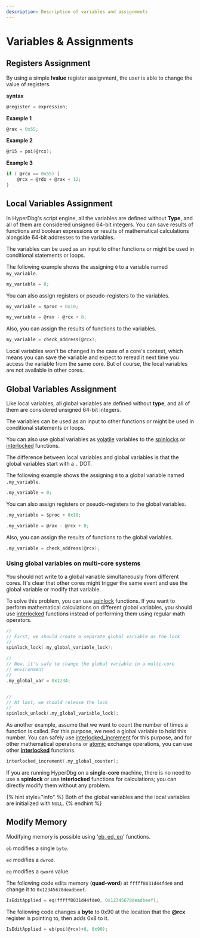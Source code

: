 ```yaml
---
description: Description of variables and assignments
---
```


# Variables & Assignments

## Registers Assignment

By using a simple **lvalue** register assignment, the user is able to change the value of registers.

**syntax**

```c
@register = expression;
```

**Example 1**

```c
@rax = 0x55;
```

**Example 2**

```c
@r15 = poi(@rcx);
```

**Example 3**

```c
if ( @rcx == 0x55) {
    @rcx = @rdx + @rax + 12;
}
```

## Local Variables Assignment

In HyperDbg's script engine, all the variables are defined without **Type**, and all of them are considered unsigned 64-bit integers. You can save results of functions and boolean expressions or results of mathematical calculations alongside 64-bit addresses to the variables.

The variables can be used as an input to other functions or might be used in conditional statements or loops.

The following example shows the assigning `0` to a variable named `my_variable`.

```c
my_variable = 0;
```

You can also assign registers or pseudo-registers to the variables.

```c
my_variable = $proc + 0x10;
```

```c
my_variable = @rax - @rcx + 8;
```

Also, you can assign the results of functions to the variables.

```c
my_variable = check_address(@rcx);
```

Local variables won't be changed in the case of a core's context, which means you can save the variable and expect to reread it next time you access the variable from the same core. But of course, the local variables are not available in other cores.

## Global Variables Assignment

Like local variables, all global variables are defined without **type**, and all of them are considered unsigned 64-bit integers.

The variables can be used as an input to other functions or might be used in conditional statements or loops.

You can also use global variables as [volatile](https://en.wikipedia.org/wiki/Volatile\_\(computer\_programming\)) variables to the [spinlocks](https://docs.hyperdbg.org/commands/scripting-language/functions/spinlocks) or [interlocked](https://docs.hyperdbg.org/commands/scripting-language/functions/interlocked) functions.

The difference between local variables and global variables is that the global variables start with a `.` DOT.

The following example shows the assigning `0` to a global variable named `.my_variable`.

```c
.my_variable = 0;
```

You can also assign registers or pseudo-registers to the global variables.

```c
.my_variable = $proc + 0x10;
```

```c
.my_variable = @rax - @rcx + 8;
```

Also, you can assign the results of functions to the global variables.

```c
.my_variable = check_address(@rcx);
```

### Using global variables on multi-core systems

You should not write to a global variable simultaneously from different cores. It's clear that other cores might trigger the same event and use the global variable or modify that variable.

To solve this problem, you can use [spinlock](https://docs.hyperdbg.org/commands/scripting-language/functions/spinlocks) functions. If you want to perform mathematical calculations on different global variables, you should use [interlocked](https://docs.hyperdbg.org/commands/scripting-language/functions/interlocked) functions instead of performing them using regular math operators.

```c
//
// First, we should create a separate global variable as the lock
//
spinlock_lock(.my_global_variable_lock);

//
// Now, it's safe to change the global variable in a multi-core
// environment
//
.my_global_var = 0x1234;


//
// At last, we should release the lock
//
spinlock_unlock(.my_global_variable_lock);
```

As another example, assume that we want to count the number of times a function is called. For this purpose, we need a global variable to hold this number. You can safely use [interlocked\_increment](https://docs.hyperdbg.org/commands/scripting-language/functions/interlocked/interlocked\_increment) for this purpose, and for other mathematical operations or [atomic](https://wiki.osdev.org/Atomic\_operation) exchange operations, you can use other [**interlocked**](https://docs.hyperdbg.org/commands/scripting-language/functions/interlocked/) functions.

```c
interlocked_increment(.my_global_counter);
```

If you are running HyperDbg on a **single-core** machine, there is no need to use a **spinlock** or use **interlocked** functions for calculations; you can directly modify them without any problem.

{% hint style="info" %}
Both of the global variables and the local variables are initialized with `NULL`.
{% endhint %}

## Modify Memory

Modifying memory is possible using '[eb, ed, eq](https://docs.hyperdbg.org/commands/scripting-language/functions/eb-ed-eq)' functions.

`eb` modifies a single `byte`.

`ed` modifies a `dwrod`.

`eq` modifies a `qword` value.

The following code edits memory (**quad-word**) at `fffff8031d44fde0` and change it to `0x12345678deadbeef`.

```c
IsEditApplied = eq(fffff8031d44fde0, 0x12345678deadbeef);
```

The following code changes a **byte** to 0x90 at the location that the **@rcx** register is pointing to, then adds 0x8 to it.

```c
IsEditApplied = eb(poi(@rcx)+8, 0x90);
```
